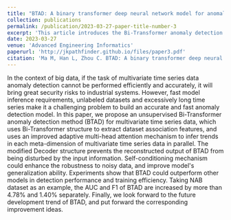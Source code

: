 ```yaml
---
title: "BTAD: A binary transformer deep neural network model for anomaly detection in multivariate time series data"
collection: publications
permalink: /publication/2023-03-27-paper-title-number-3
excerpt: 'This article introduces the Bi-Transformer anomaly detection method for anomaly detection in multivariate time series data, and proposes corresponding enhancements such as an adaptive multi-head attention mechanism and a modified Decoder structure to further improve the performance of BTAD. Experimental results on multiple mainstream multivariate time series datasets demonstrate that BTAD exhibits outstanding overall anomaly detection performance.'
date: 2023-03-27
venue: 'Advanced Engineering Informatics'
paperurl: 'http://jkpathfinder.github.io/files/paper3.pdf'
citation: 'Ma M, Han L, Zhou C. BTAD: A binary transformer deep neural network model for anomaly detection in multivariate time series data[J]. <i>Advanced Engineering Informatics</i>, 2023, 56: 101949.'
---
```


In the context of big data, if the task of multivariate time series data anomaly detection cannot be performed efficiently and accurately, it will bring great security risks to industrial systems. However, fast model inference requirements, unlabeled datasets and excessively long time series make it a challenging problem to build an accurate and fast anomaly detection model. In this paper, we propose an unsupervised Bi-Transformer anomaly detection method (BTAD) for multivariate time series data, which uses Bi-Transformer structure to extract dataset association features, and uses an improved adaptive multi-head attention mechanism to infer trends in each meta-dimension of multivariate time series data in parallel. The modified Decoder structure prevents the reconstructed output of BTAD from being disturbed by the input information. Self-conditioning mechanism could enhance the robustness to noisy data, and improve model's generalization ability. Experiments show that BTAD could outperform other models in detection performance and training efficiency. Taking NAB dataset as an example, the AUC and F1 of BTAD are increased by more than 4.78% and 1.40% separately. Finally, we look forward to the future development trend of BTAD, and put forward the corresponding improvement ideas.

